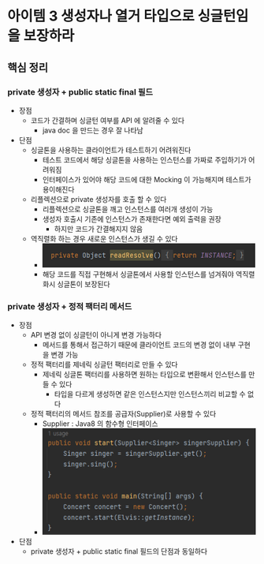 # 아이템 3 생성자나 열거 타입으로 싱글턴임을 보장하라
## 핵심 정리
### private 생성자 + public static final 필드
* 장점
  * 코드가 간결하며 싱글턴 여부를 API 에 알려줄 수 있다
    * java doc 을 만드는 경우 잘 나타남
* 단점
  * 싱글톤을 사용하는 클라이언트가 테스트하기 어려워진다
    * 테스트 코드에서 해당 싱글톤을 사용하는 인스턴스를 가짜로 주입하기가 어려워짐
    * 인터페이스가 있어야 해당 코드에 대한 Mocking 이 가능해지며 테스트가 용이해진다
  * 리플렉션으로 private 생성자를 호출 할 수 있다
    * 리플렉션으로 싱글톤을 깨고 인스턴스를 여러개 생성이 가능
    * 생성자 호출시 기존에 인스턴스가 존재한다면 예외 출력을 권장
      * 하지만 코드가 간결해지지 않음
  * 역직렬화 하는 경우 새로운 인스턴스가 생길 수 있다
    * ![img.png](img/img.png)
    * 해당 코드를 직접 구현해서 싱글톤에서 사용할 인스턴스를 넘겨줘야 역직렬화시 싱글톤이 보장된다

### private 생성자 + 정적 팩터리 메서드
* 장점
  * API 변경 없이 싱글턴이 아니게 변경 가능하다
    * 메서드를 통해서 접근하기 때문에 클라이언트 코드의 변경 없이 내부 구현을 변경 가능 
  * 정적 팩터리를 제네릭 싱글턴 팩터리로 만들 수 있다
    * 제네릭 싱글톤 팩터리를 사용하면 원하는 타입으로 변환해서 인스턴스를 만들 수 있다
      * 타입을 다르게 생성하면 같은 인스턴스지만 인스턴스끼리 비교할 수 없다
  * 정적 팩터리의 메서드 참조를 공급자(Supplier)로 사용할 수 있다
    * Supplier : Java8 의 함수형 인터페이스
    * ![img.png](img/img_2.png)
* 단점
  * private 생성자 + public static final 필드의 단점과 동일하다